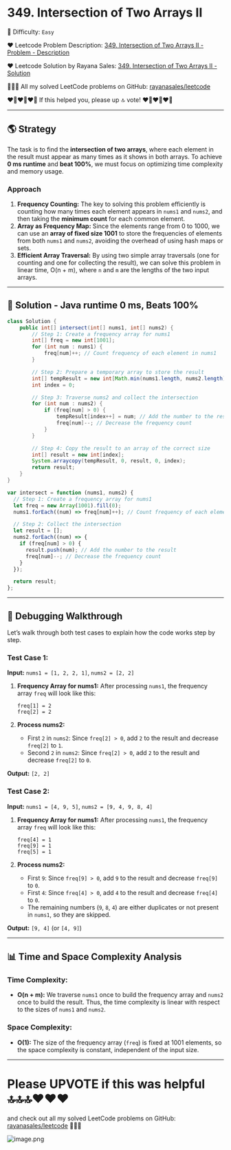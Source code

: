 # 349. Intersection of Two Arrays II

🌱 Difficulty: `Easy`

❤️ Leetcode Problem Description: [349. Intersection of Two Arrays II - Problem - Description](https://leetcode.com/problems/intersection-of-two-arrays-ii/description/)

❤️ Leetcode Solution by Rayana Sales: [349. Intersection of Two Arrays II - Solution](https://leetcode.com/problems/intersection-of-two-arrays-ii/solutions/5897255/runtime-0ms-beats-100-simple-to-understand-java-javascript/)

💁🏻‍♀️ All my solved LeetCode problems on GitHub: [rayanasales/leetcode](https://github.com/rayanasales/leetcode)

❤️‍🔥❤️‍🔥❤️‍🔥 If this helped you, please up 🔝 vote! ❤️‍🔥❤️‍🔥❤️‍🔥

---

## 🌎 Strategy

The task is to find the **intersection of two arrays**, where each element in the result must appear as many times as it shows in both arrays. To achieve **0 ms runtime** and **beat 100%**, we must focus on optimizing time complexity and memory usage.

### Approach

1. **Frequency Counting:** The key to solving this problem efficiently is counting how many times each element appears in `nums1` and `nums2`, and then taking the **minimum count** for each common element.
2. **Array as Frequency Map:** Since the elements range from 0 to 1000, we can use an **array of fixed size 1001** to store the frequencies of elements from both `nums1` and `nums2`, avoiding the overhead of using hash maps or sets.
3. **Efficient Array Traversal:** By using two simple array traversals (one for counting and one for collecting the result), we can solve this problem in linear time, O(n + m), where `n` and `m` are the lengths of the two input arrays.

---

## 🚀 Solution - Java runtime 0 ms, Beats 100%

```java []
class Solution {
    public int[] intersect(int[] nums1, int[] nums2) {
        // Step 1: Create a frequency array for nums1
        int[] freq = new int[1001];
        for (int num : nums1) {
            freq[num]++; // Count frequency of each element in nums1
        }

        // Step 2: Prepare a temporary array to store the result
        int[] tempResult = new int[Math.min(nums1.length, nums2.length)];
        int index = 0;

        // Step 3: Traverse nums2 and collect the intersection
        for (int num : nums2) {
            if (freq[num] > 0) {
                tempResult[index++] = num; // Add the number to the result
                freq[num]--; // Decrease the frequency count
            }
        }

        // Step 4: Copy the result to an array of the correct size
        int[] result = new int[index];
        System.arraycopy(tempResult, 0, result, 0, index);
        return result;
    }
}
```

```javascript []
var intersect = function (nums1, nums2) {
  // Step 1: Create a frequency array for nums1
  let freq = new Array(1001).fill(0);
  nums1.forEach((num) => freq[num]++); // Count frequency of each element in nums1

  // Step 2: Collect the intersection
  let result = [];
  nums2.forEach((num) => {
    if (freq[num] > 0) {
      result.push(num); // Add the number to the result
      freq[num]--; // Decrease the frequency count
    }
  });

  return result;
};
```

---

## 🔎 Debugging Walkthrough

Let’s walk through both test cases to explain how the code works step by step.

### Test Case 1:

**Input:** `nums1 = [1, 2, 2, 1]`, `nums2 = [2, 2]`

1. **Frequency Array for nums1:** After processing `nums1`, the frequency array `freq` will look like this:

   ```
   freq[1] = 2
   freq[2] = 2
   ```

2. **Process nums2:**
   - First `2` in `nums2`: Since `freq[2] > 0`, add `2` to the result and decrease `freq[2]` to `1`.
   - Second `2` in `nums2`: Since `freq[2] > 0`, add `2` to the result and decrease `freq[2]` to `0`.

**Output:** `[2, 2]`

### Test Case 2:

**Input:** `nums1 = [4, 9, 5]`, `nums2 = [9, 4, 9, 8, 4]`

1. **Frequency Array for nums1:** After processing `nums1`, the frequency array `freq` will look like this:

   ```
   freq[4] = 1
   freq[9] = 1
   freq[5] = 1
   ```

2. **Process nums2:**
   - First `9`: Since `freq[9] > 0`, add `9` to the result and decrease `freq[9]` to `0`.
   - First `4`: Since `freq[4] > 0`, add `4` to the result and decrease `freq[4]` to `0`.
   - The remaining numbers (`9`, `8`, `4`) are either duplicates or not present in `nums1`, so they are skipped.

**Output:** `[9, 4]` (or `[4, 9]`)

---

## 📊 Time and Space Complexity Analysis

### Time Complexity:

- **O(n + m):** We traverse `nums1` once to build the frequency array and `nums2` once to build the result. Thus, the time complexity is linear with respect to the sizes of `nums1` and `nums2`.

### Space Complexity:

- **O(1):** The size of the frequency array (`freq`) is fixed at 1001 elements, so the space complexity is constant, independent of the input size.

---

# Please UPVOTE if this was helpful 🔝🔝🔝❤️❤️❤️

and check out all my solved LeetCode problems on GitHub: [rayanasales/leetcode](https://github.com/rayanasales/leetcode) 🤙😚🤘

![image.png](https://assets.leetcode.com/users/images/57bce3b1-56e2-4c20-9cdf-b61fef26b93b_1725494158.6252415.png)
